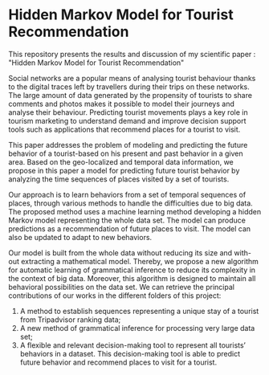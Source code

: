# Hidden Markov Model for Tourist Recommendation
This repository presents the results and discussion of my scientific paper : "Hidden Markov Model for Tourist Recommendation"

Social networks are a popular means of analysing tourist behaviour thanks to the digital traces left by travellers during their trips on these networks. The large amount of data generated by the propensity of tourists to share comments and photos makes it possible to model their journeys and analyse their behaviour. 
Predicting tourist movements plays a key role in tourism marketing to understand demand and improve decision support tools such as applications that recommend places for a tourist to visit. 

This paper addresses the problem of modeling and predicting the future behavior of a tourist-based on his present and past behavior in a given area. Based on the geo-localized and temporal data information, we propose in this paper a model for predicting future tourist behavior by analyzing the time sequences of places visited by a set of tourists. 

Our approach is to learn behaviors from a set of temporal sequences of places, through various methods to handle the difficulties due to big data. The proposed method uses a machine learning method developing a hidden Markov model representing the whole data set. The model can produce predictions as a recommendation of future places to visit. The model can also be updated to adapt to new behaviors. 

Our model is built from the whole data without reducing its size and with-out extracting a mathematical model. Thereby, we propose a new algorithm for automatic learning of grammatical inference to reduce its complexity in the context of big data. Moreover, this algorithm is designed to maintain all behavioral possibilities on the data set. We can retrieve the principal contributions of our works in the different folders of this project:

1.  A method to establish sequences representing a unique stay of a tourist from Tripadvisor ranking data; 
2.  A new method of grammatical inference for processing very large data set;
3.  A flexible and relevant decision-making tool to represent all tourists’ behaviors in a dataset. This decision-making tool is able to predict future behavior and recommend places to visit for a tourist.
